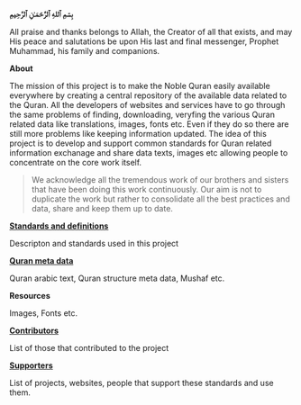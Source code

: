 **بِسۡمِ ٱللهِ ٱلرَّحۡمَـٰنِ ٱلرَّحِيمِ**

All praise and thanks belongs to Allah, the Creator of all that exists, and may His peace and salutations be upon His last and final messenger, Prophet Muhammad, his family and companions.

**About**

The mission of this project is to make the Noble Quran easily available everywhere by creating a central repository of the available data related to the Quran. All the developers of websites and services have to go through the same problems of finding, downloading, veryfing the various Quran related data like translations, images, fonts etc. Even if they do so there are still more problems like keeping information updated. The idea of this project is to develop and support common standards for Quran related information exchanage and share data  texts, images etc allowing people to concentrate on the core work itself. 

> We acknowledge all the tremendous work of our brothers and sisters that have been doing this work continuously. Our aim is not to duplicate the work but rather to consolidate all the best practices and data, share and keep them up to date.

[**Standards and definitions**](https://github.com/quranacademy/QuranDataExchange/wiki)

Descripton and standards used in this project 

[**Quran meta data**](https://github.com/quranacademy/QuranDataExchange/wiki/Quran-meta-data)

Quran arabic text, Quran structure meta data, Mushaf etc.

**Resources**

Images, Fonts etc.

[**Contributors**](https://github.com/quranacademy/QuranDataExchange/wiki/Contributors)

List of those that contributed to the project

[**Supporters**](https://github.com/quranacademy/QuranDataExchange/wiki/Supporters)

List of projects, websites, people that support these standards and use them.
